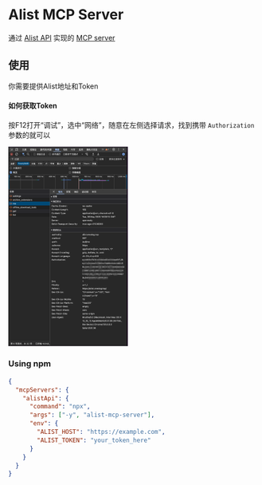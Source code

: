 # Alist MCP Server
通过 [Alist API](https://alist-v3.apifox.cn/) 实现的 [MCP server](https://modelcontextprotocol.io/introduction)

## 使用
你需要提供Alist地址和Token
#### 如何获取Token
按F12打开“调试”，选中“网络”，随意在左侧选择请求，找到携带 `Authorization` 参数的就可以

<img width=240 src="./images/token.png">

### Using npm

````JSON
{
  "mcpServers": {
    "alistApi": {
      "command": "npx",
      "args": ["-y", "alist-mcp-server"],
      "env": {
        "ALIST_HOST": "https://example.com",
        "ALIST_TOKEN": "your_token_here"
      }
    }
  }
}
````
